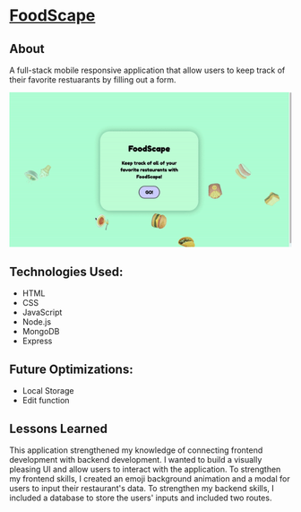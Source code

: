 # <a href = "https://food--scape.herokuapp.com/">FoodScape</a>

## About 
A full-stack mobile responsive application that allow users to keep track of their favorite restuarants by filling out a form. 

<img src = "https://github.com/Nafisa-Huda/FoodScape/blob/main/ezgif.com-gif-maker%20(3).gif">



## Technologies Used:
- HTML
- CSS
- JavaScript
- Node.js
- MongoDB
- Express

## Future Optimizations:
- Local Storage 
- Edit function 
 
## Lessons Learned 

This application strengthened my knowledge of connecting frontend development with backend development. I wanted to build a visually pleasing UI and allow users to interact with the application. To strengthen my frontend skills, I created an emoji background animation and a modal for users to input their restaurant's data. To strengthen my backend skills, I included a database to store the users' inputs and included two routes. 
